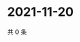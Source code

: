 # 2021-11-20

共 0 条

<!-- BEGIN WEIBO -->
<!-- 最后更新时间 Sat Nov 20 2021 21:16:18 GMT+0800 (China Standard Time) -->

<!-- END WEIBO -->
